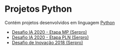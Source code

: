 # Projetos Python
<p>Contém projetos desenvolvidos em linguagem <a target="_blank" href="https://www.python.org/">Python</a></p>
<ul>
  <li><a href="desafio-ia-2020-mp">Desafio IA 2020 - Etapa MP (Serpro)</a></li>
  <li><a href="desafio-ia-2020-pln">Desafio IA 2020 - Etapa PLN (Serpro)</a></li>
  <li><a href="desafio-inova-2018">Desafio de Inovação 2018 (Serpro)</a></li>
</ul>
